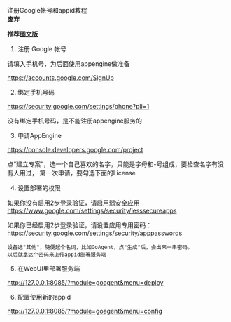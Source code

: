 注册Google帐号和appid教程  
**废弃**

**推荐[图文版](https://github.com/XX-net/XX-Net/wiki/how-to-create-my-appids)**

1. 注册 Google 帐号

  请填入手机号，为后面使用appengine做准备

   https://accounts.google.com/SignUp

2. 绑定手机号码

  https://security.google.com/settings/phone?pli=1

  没有绑定手机号码，是不能注册appengine服务的


3. 申请AppEngine  

  https://console.developers.google.com/project

  点“建立专案”，选一个自己喜欢的名字，只能是字母和-号组成，要检查名字有没有人用过，
  第一次申请，要勾选下面的License

4. 设置部署的权限

  如果你没有启用2步登录验证，请启用弱安全应用
  https://www.google.com/settings/security/lesssecureapps


  如果你已经启用2步登录验证，请设置应用专用密码：
  https://security.google.com/settings/security/apppasswords

    设备选"其他"，随便起个名词，比如GoAgent，点"生成"后，会出来一串密码。
    以后就拿这个密码来上传appid部署服务端

5. 在WebUI里部署服务端
  
  http://127.0.0.1:8085/?module=goagent&menu=deploy

6. 配置使用新的appid
  
  http://127.0.0.1:8085/?module=goagent&menu=config